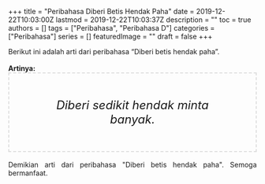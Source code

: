 +++
title = "Peribahasa Diberi Betis Hendak Paha"
date = 2019-12-22T10:03:00Z
lastmod = 2019-12-22T10:03:37Z
description = ""
toc = true
authors = []
tags = ["Peribahasa", "Peribahasa D"]
categories = ["Peribahasa"]
series = []
featuredImage = ""
draft = false
+++

<div dir="ltr" style="text-align: left;" trbidi="on"><div style="text-align: justify;">Berikut ini adalah arti dari peribahasa “Diberi betis hendak paha”.</div><br /><div style="text-align: justify;"><b>Artinya:</b></div><div style="border: 2px dashed #ddd; font-size: 24px; height: auto; margin: 0 auto; padding: 50px; text-align: center; width: auto;"><i>Diberi sedikit hendak minta banyak.</i></div><br /><div style="text-align: justify;">Demikian arti dari peribahasa "Diberi betis hendak paha". Semoga bermanfaat.</div></div>
